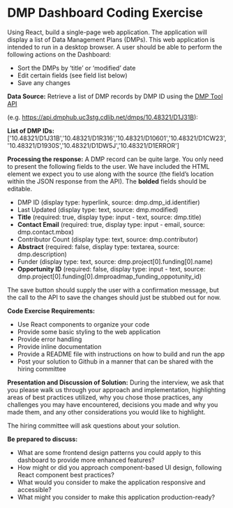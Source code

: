 # DMP Dashboard Coding Exercise

Using React, build a single-page web application.  The application will display a list of Data Management Plans (DMPs).   This web application is intended to run in a desktop browser.  A user should be able to perform the following actions on the Dashboard:

- Sort the DMPs by ‘title’ or ‘modified’ date
- Edit certain fields (see field list below)
- Save any changes

**Data Source:**
Retrieve a list of DMP records by DMP ID using the [DMP Tool API ](https://github.com/CDLUC3/dmsp_aws_prototype/wiki/api-overview#data-management-plans)

(e.g. https://api.dmphub.uc3stg.cdlib.net/dmps/10.48321/D1J31B):

**List of DMP IDs:**
['10.48321/D1J31B','10.48321/D1R316','10.48321/D10601','10.48321/D1CW23','10.48321/D1930S','10.48321/D1DW5J','10.48321/D1ERROR']


**Processing the response:**
A DMP record can be quite large. You only need to present the following fields to the user. We have included the HTML element we expect you to use along with the source (the field’s location within the JSON response from the API). The **bolded** fields should be editable.

- DMP ID (display type: hyperlink, source: dmp.dmp_id.identifier)
- Last Updated (display type: text, source: dmp.modified)
- **Title** (required: true, display type: input - text, source: dmp.title)
- **Contact Email** (required: true, display type: input - email, source: dmp.contact.mbox)
- Contributor Count (display type: text, source: dmp.contributor)
- **Abstract** (required: false, display type: textarea, source: dmp.description)
- Funder (display type: text, source: dmp.project[0].funding[0].name)
- **Opportunity ID** (required: false, display type: input - text, source: dmp.project[0].funding[0].dmproadmap_funding_oppotunity_id)

The save button should supply the user with a confirmation message, but the call to the API to save the changes should just be stubbed out for now.

**Code Exercise Requirements:**
- Use React components to organize your code
- Provide some basic styling to the web application
- Provide error handling
- Provide inline documentation 
- Provide a README file with instructions on how to build and run the app
- Post your solution to Github in a manner that can be shared with the hiring committee

**Presentation and Discussion of Solution:**
During the interview, we ask that you please walk us through your approach and implementation, highlighting areas of best practices utilized, why you chose those practices, any challenges you may have encountered, decisions you made and why you made them, and any other considerations you would like to highlight.  

The hiring committee will ask questions about your solution.  

**Be prepared to discuss:**
- What are some frontend design patterns you could apply to this dashboard to provide more enhanced features?
- How might or did you approach component-based UI design, following React component best practices?
- What would you consider to make the application responsive and accessible?  
- What might you consider to make this application production-ready?


